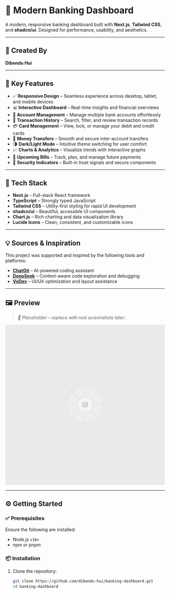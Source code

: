 # 💼 Modern Banking Dashboard

A modern, responsive banking dashboard built with **Next.js**, **Tailwind CSS**, and **shadcn/ui**. Designed for performance, usability, and aesthetics.

---

## 👤 Created By
**Dibendu Hui**

---

## 🚀 Key Features

- ✅ **Responsive Design** – Seamless experience across desktop, tablet, and mobile devices  
- 📊 **Interactive Dashboard** – Real-time insights and financial overviews  
- 🏦 **Account Management** – Manage multiple bank accounts effortlessly  
- 📜 **Transaction History** – Search, filter, and review transaction records  
- 💳 **Card Management** – View, lock, or manage your debit and credit cards  
- 💸 **Money Transfers** – Smooth and secure inter-account transfers  
- 🌗 **Dark/Light Mode** – Intuitive theme switching for user comfort  
- 📈 **Charts & Analytics** – Visualize trends with interactive graphs  
- 📅 **Upcoming Bills** – Track, plan, and manage future payments  
- 🔐 **Security Indicators** – Built-in trust signals and secure components  

---

## 🧰 Tech Stack

- **Next.js** – Full-stack React framework  
- **TypeScript** – Strongly typed JavaScript  
- **Tailwind CSS** – Utility-first styling for rapid UI development  
- **shadcn/ui** – Beautiful, accessible UI components  
- **Chart.js** – Rich charting and data visualization library  
- **Lucide Icons** – Clean, consistent, and customizable icons  

---

## 💡 Sources & Inspiration

This project was supported and inspired by the following tools and platforms:

- [**ChatGit**](https://chatgit.com) – AI-powered coding assistant  
- [**DeepSeek**](https://deepseek.com) – Context-aware code exploration and debugging  
- [**VoDev**](https://vodev.xyz) – UI/UX optimization and layout assistance  

---

## 🖼️ Preview

> _📌 Placeholder – replace with real screenshots later:_

![Dashboard Overview](public/placeholder.svg?height=400&width=800)

---

## ⚙️ Getting Started

### ✅ Prerequisites

Ensure the following are installed:

- Node.js `v18+`
- npm or pnpm

### 📦 Installation

1. Clone the repository:

   ```bash
   git clone https://github.com/dibendu-hui/banking-dashboard.git
   cd banking-dashboard
